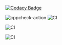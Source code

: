 
[![Codacy Badge](https://api.codacy.com/project/badge/Grade/56c11ac22ab546a3978ba1943e70d50f)](https://app.codacy.com/manual/stepin104887/sample?utm_source=github.com&utm_medium=referral&utm_content=stepin104887/sample&utm_campaign=Badge_Grade_Settings)

![cppcheck-action](https://github.com/stepin104887/sample/workflows/cppcheck-action/badge.svg)
![CI](https://github.com/stepin104887/sample/workflows/CI/badge.svg)

![CI](https://github.com/stepin104887/sample/workflows/CI/badge.svg)

![CI](https://github.com/stepin104887/sample/workflows/CI/badge.svg)
